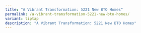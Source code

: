 ```yaml
---
title: "A Vibrant Transformation: 5221 New BTO Homes"
permalink: /a-vibrant-transformation-5221-new-bto-homes/
variant: tiptap
description: "A Vibrant Transformation: 5221 New BTO Homes"
---
```

